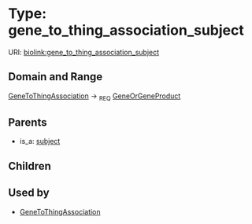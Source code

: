 
# Type: gene_to_thing_association_subject




URI: [biolink:gene_to_thing_association_subject](https://w3id.org/biolink/vocab/gene_to_thing_association_subject)


## Domain and Range

[GeneToThingAssociation](GeneToThingAssociation.md) ->  <sub>REQ</sub> [GeneOrGeneProduct](GeneOrGeneProduct.md)

## Parents

 *  is_a: [subject](subject.md)

## Children


## Used by

 * [GeneToThingAssociation](GeneToThingAssociation.md)
